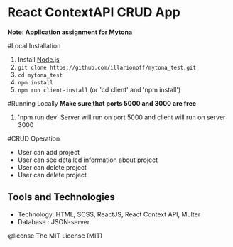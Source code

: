 # React ContextAPI CRUD App

**Note: Application assignment for Mytona**

#Local Installation

1. Install <a href="https://nodejs.org" target="_blank">Node.js</a>
2. `git clone https://github.com/illarionoff/mytona_test.git`
3. `cd mytona_test`
4. `npm install`
5. `npm run client-install` (or 'cd client' and 'npm install')

#Running Locally
**Make sure that ports 5000 and 3000 are free**

1. 'npm run dev'
   Server will run on port 5000 and client will run on server 3000

#CRUD Operation

- User can add project
- User can see detailed information about project
- User can delete project
- User can delete project

## Tools and Technologies

- Technology: HTML, SCSS, ReactJS, React Context API, Multer
- Database : JSON-server

@license The MIT License (MIT)
